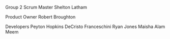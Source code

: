 Group 2
Scrum Master
Shelton Latham

Product Owner 
Robert Broughton

Developers
Peyton Hopkins
DeCristo Franceschini 
Ryan Jones
Maisha Alam Meem
